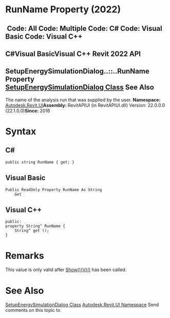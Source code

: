 # RunName Property (2022)

﻿
 Code: All Code: Multiple Code: C# Code: Visual Basic Code: Visual C++   
---  
C#Visual BasicVisual C++
Revit 2022 API  
---  
SetupEnergySimulationDialog..::..RunName Property   
[SetupEnergySimulationDialog Class](e5d4bb87-459a-f136-0eac-fa9d93bafaaa.md "SetupEnergySimulationDialog Class") See Also  
---  
The name of the analysis run that was supplied by the user. 
**Namespace:** [Autodesk.Revit.UI](e86fd90a-8957-02a6-da7f-ced248966e3e.md "Autodesk.Revit.UI Namespace")**Assembly:** RevitAPIUI (in RevitAPIUI.dll) Version: 22.0.0.0 (22.1.0.0)**Since:** 2016 
# Syntax
C#  
---  
```text
public string RunName { get; }
```
  
Visual Basic  
---  
```text
Public ReadOnly Property RunName As String
	Get
```
  
Visual C++  
---  
```text
public:
property String^ RunName {
	String^ get ();
}
```
  
# Remarks
This value is only valid after [Show()()()()](871786f7-ffcd-d593-83e3-24551d5d08fe.md "Show Method") has been called. 
# See Also
[SetupEnergySimulationDialog Class](e5d4bb87-459a-f136-0eac-fa9d93bafaaa.md "SetupEnergySimulationDialog Class")
[Autodesk.Revit.UI Namespace](e86fd90a-8957-02a6-da7f-ced248966e3e.md "Autodesk.Revit.UI Namespace")
Send comments on this topic to 